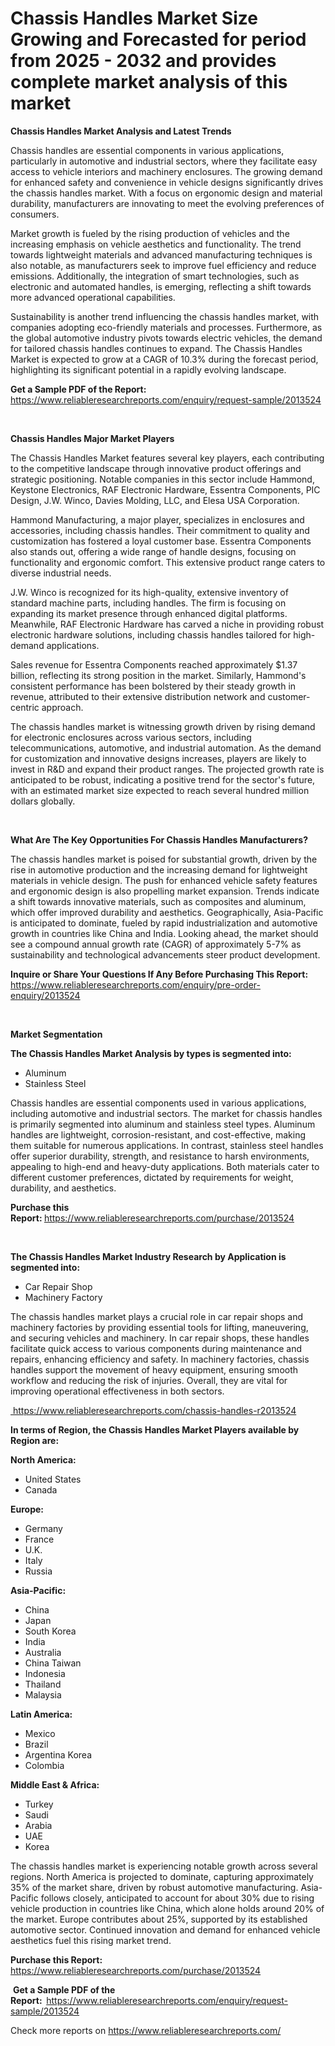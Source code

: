 <p><h1>Chassis Handles Market Size Growing and Forecasted for period from 2025 - 2032 and provides complete market analysis of this market</h1></p><p><strong>Chassis Handles Market Analysis and Latest Trends</strong></p>
<p><p>Chassis handles are essential components in various applications, particularly in automotive and industrial sectors, where they facilitate easy access to vehicle interiors and machinery enclosures. The growing demand for enhanced safety and convenience in vehicle designs significantly drives the chassis handles market. With a focus on ergonomic design and material durability, manufacturers are innovating to meet the evolving preferences of consumers.</p><p>Market growth is fueled by the rising production of vehicles and the increasing emphasis on vehicle aesthetics and functionality. The trend towards lightweight materials and advanced manufacturing techniques is also notable, as manufacturers seek to improve fuel efficiency and reduce emissions. Additionally, the integration of smart technologies, such as electronic and automated handles, is emerging, reflecting a shift towards more advanced operational capabilities.</p><p>Sustainability is another trend influencing the chassis handles market, with companies adopting eco-friendly materials and processes. Furthermore, as the global automotive industry pivots towards electric vehicles, the demand for tailored chassis handles continues to expand. The Chassis Handles Market is expected to grow at a CAGR of 10.3% during the forecast period, highlighting its significant potential in a rapidly evolving landscape.</p></p>
<p><strong>Get a Sample PDF of the Report:&nbsp;</strong> <a href="https://www.reliableresearchreports.com/enquiry/request-sample/2013524?utm_campaign=2333&utm_medium=2&utm_source=Github&utm_content=ia&utm_term=08022025&utm_id=chassis-handles">https://www.reliableresearchreports.com/enquiry/request-sample/2013524</a></p>
<p>&nbsp;</p>
<p><strong>Chassis Handles Major Market Players</strong></p>
<p><p>The Chassis Handles Market features several key players, each contributing to the competitive landscape through innovative product offerings and strategic positioning. Notable companies in this sector include Hammond, Keystone Electronics, RAF Electronic Hardware, Essentra Components, PIC Design, J.W. Winco, Davies Molding, LLC, and Elesa USA Corporation.</p><p>Hammond Manufacturing, a major player, specializes in enclosures and accessories, including chassis handles. Their commitment to quality and customization has fostered a loyal customer base. Essentra Components also stands out, offering a wide range of handle designs, focusing on functionality and ergonomic comfort. This extensive product range caters to diverse industrial needs.</p><p>J.W. Winco is recognized for its high-quality, extensive inventory of standard machine parts, including handles. The firm is focusing on expanding its market presence through enhanced digital platforms. Meanwhile, RAF Electronic Hardware has carved a niche in providing robust electronic hardware solutions, including chassis handles tailored for high-demand applications.</p><p>Sales revenue for Essentra Components reached approximately $1.37 billion, reflecting its strong position in the market. Similarly, Hammond's consistent performance has been bolstered by their steady growth in revenue, attributed to their extensive distribution network and customer-centric approach.</p><p>The chassis handles market is witnessing growth driven by rising demand for electronic enclosures across various sectors, including telecommunications, automotive, and industrial automation. As the demand for customization and innovative designs increases, players are likely to invest in R&D and expand their product ranges. The projected growth rate is anticipated to be robust, indicating a positive trend for the sector's future, with an estimated market size expected to reach several hundred million dollars globally.</p></p>
<p>&nbsp;</p>
<p><strong>What Are The Key Opportunities For Chassis Handles Manufacturers?</strong></p>
<p><p>The chassis handles market is poised for substantial growth, driven by the rise in automotive production and the increasing demand for lightweight materials in vehicle design. The push for enhanced vehicle safety features and ergonomic design is also propelling market expansion. Trends indicate a shift towards innovative materials, such as composites and aluminum, which offer improved durability and aesthetics. Geographically, Asia-Pacific is anticipated to dominate, fueled by rapid industrialization and automotive growth in countries like China and India. Looking ahead, the market should see a compound annual growth rate (CAGR) of approximately 5-7% as sustainability and technological advancements steer product development.</p></p>
<p><strong>Inquire or Share Your Questions If Any Before Purchasing This Report:</strong> <a href="https://www.reliableresearchreports.com/enquiry/pre-order-enquiry/2013524?utm_campaign=2333&utm_medium=2&utm_source=Github&utm_content=ia&utm_term=08022025&utm_id=chassis-handles">https://www.reliableresearchreports.com/enquiry/pre-order-enquiry/2013524</a></p>
<p>&nbsp;</p>
<p><strong>Market Segmentation</strong></p>
<p><strong>The Chassis Handles Market Analysis by types is segmented into:</strong></p>
<p><ul><li>Aluminum</li><li>Stainless Steel</li></ul></p>
<p><p>Chassis handles are essential components used in various applications, including automotive and industrial sectors. The market for chassis handles is primarily segmented into aluminum and stainless steel types. Aluminum handles are lightweight, corrosion-resistant, and cost-effective, making them suitable for numerous applications. In contrast, stainless steel handles offer superior durability, strength, and resistance to harsh environments, appealing to high-end and heavy-duty applications. Both materials cater to different customer preferences, dictated by requirements for weight, durability, and aesthetics.</p></p>
<p><strong>Purchase this Report:&nbsp;</strong><a href="https://www.reliableresearchreports.com/purchase/2013524?utm_campaign=2333&utm_medium=2&utm_source=Github&utm_content=ia&utm_term=08022025&utm_id=chassis-handles">https://www.reliableresearchreports.com/purchase/2013524</a></p>
<p>&nbsp;</p>
<p><strong>The Chassis Handles Market Industry Research by Application is segmented into:</strong></p>
<p><ul><li>Car Repair Shop</li><li>Machinery Factory</li></ul></p>
<p><p>The chassis handles market plays a crucial role in car repair shops and machinery factories by providing essential tools for lifting, maneuvering, and securing vehicles and machinery. In car repair shops, these handles facilitate quick access to various components during maintenance and repairs, enhancing efficiency and safety. In machinery factories, chassis handles support the movement of heavy equipment, ensuring smooth workflow and reducing the risk of injuries. Overall, they are vital for improving operational effectiveness in both sectors.</p></p>
<p><a href="https://www.reliableresearchreports.com/chassis-handles-r2013524?utm_campaign=2333&utm_medium=2&utm_source=Github&utm_content=ia&utm_term=08022025&utm_id=chassis-handles">&nbsp;https://www.reliableresearchreports.com/chassis-handles-r2013524</a></p>
<p><strong>In terms of Region, the Chassis Handles Market Players available by Region are:</strong></p>
<p>
    <p> <strong> North America: </strong>
        <ul>
            <li>United States</li>
            <li>Canada</li>
        </ul>
        </p> 
    <p> <strong> Europe: </strong>
        <ul>
            <li>Germany</li>
            <li>France</li>
            <li>U.K.</li>
            <li>Italy</li>
            <li>Russia</li>
        </ul>
        </p> 
    <p> <strong> Asia-Pacific: </strong>
        <ul>
            <li>China</li>
            <li>Japan</li>
            <li>South Korea</li>
            <li>India</li>
            <li>Australia</li>
            <li>China Taiwan</li>
            <li>Indonesia</li>
            <li>Thailand</li>
            <li>Malaysia</li>
        </ul>
        </p> 
    <p> <strong> Latin America: </strong>
        <ul>
            <li>Mexico</li>
            <li>Brazil</li>
            <li>Argentina Korea</li>
            <li>Colombia</li>
        </ul>
        </p> 
    <p> <strong> Middle East & Africa: </strong>
        <ul>
            <li>Turkey</li>
            <li>Saudi</li>
            <li>Arabia</li>
            <li>UAE</li>
            <li>Korea</li>
        </ul>
    </p>
    </p>
<p><p>The chassis handles market is experiencing notable growth across several regions. North America is projected to dominate, capturing approximately 35% of the market share, driven by robust automotive manufacturing. Asia-Pacific follows closely, anticipated to account for about 30% due to rising vehicle production in countries like China, which alone holds around 20% of the market. Europe contributes about 25%, supported by its established automotive sector. Continued innovation and demand for enhanced vehicle aesthetics fuel this rising market trend.</p></p>
<p><strong>Purchase this Report: </strong><a href="https://www.reliableresearchreports.com/purchase/2013524?utm_campaign=2333&utm_medium=2&utm_source=Github&utm_content=ia&utm_term=08022025&utm_id=chassis-handles">https://www.reliableresearchreports.com/purchase/2013524</a></p>
<p>&nbsp;<strong>Get a Sample PDF of the Report:&nbsp;&nbsp;</strong><a href="https://www.reliableresearchreports.com/enquiry/request-sample/2013524?utm_campaign=2333&utm_medium=2&utm_source=Github&utm_content=ia&utm_term=08022025&utm_id=chassis-handles">https://www.reliableresearchreports.com/enquiry/request-sample/2013524</a></p>
<p><strong></strong></p>
<p>Check more reports on <a href="https://www.reliableresearchreports.com/?utm_campaign=2333&utm_medium=2&utm_source=Github&utm_content=ia&utm_term=08022025&utm_id=chassis-handles">https://www.reliableresearchreports.com/</a></p>